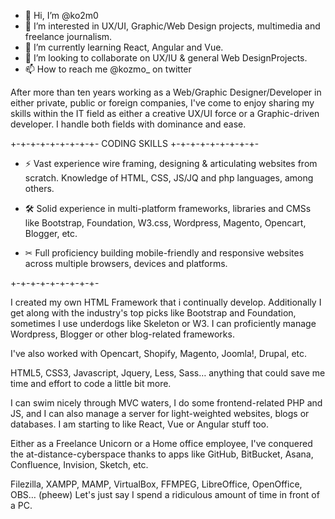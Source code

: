 - 👋 Hi, I’m @ko2m0
- 👀 I’m interested in UX/UI, Graphic/Web Design projects, multimedia and freelance journalism.
- 🌱 I’m currently learning React, Angular and Vue.
- 💞️ I’m looking to collaborate on UX/IU & general Web DesignProjects.
- 📫 How to reach me @kozmo_ on twitter


After more than ten years working as a Web/Graphic Designer/Developer in either private, public or foreign companies, I've come to enjoy sharing my skills within the IT field as either a creative UX/UI force or a Graphic-driven developer. I handle both fields with dominance and ease.

+-+-+-+-+-+-+-+-+-
  CODING SKILLS
+-+-+-+-+-+-+-+-+-

- ⚡ Vast experience wire framing, designing & articulating websites from scratch. Knowledge of HTML, CSS, JS/JQ and php languages, among others.
 
- 🛠 Solid experience in multi-platform frameworks, libraries and CMSs like Bootstrap, Foundation, W3.css, Wordpress, Magento, Opencart, Blogger, etc.

- ✂ Full proficiency building mobile-friendly and responsive websites across multiple browsers, devices and platforms.

+-+-+-+-+-+-+-+-+-

I created my own HTML Framework that i continually develop. Additionally I get along with the industry's top picks like Bootstrap and Foundation, sometimes I use underdogs like Skeleton or W3. I can proficiently manage Wordpress, Blogger or other blog-related frameworks. 

I've also worked with Opencart, Shopify, Magento, Joomla!, Drupal, etc.

HTML5, CSS3, Javascript, Jquery, Less, Sass… anything that could save me time and effort to code a little bit more.

I can swim nicely through MVC waters, I do some frontend-related PHP and JS, and I can also manage a server for light-weighted websites, blogs or databases. I am starting to like React, Vue or Angular stuff too.

Either as a Freelance Unicorn or a Home office employee, I've conquered the at-distance-cyberspace thanks to apps like GitHub, BitBucket, Asana, Confluence, Invision, Sketch, etc.

Filezilla, XAMPP, MAMP, VirtualBox, FFMPEG, LibreOffice, OpenOffice, OBS… (pheew) Let's just say I spend a ridiculous amount of time in front of a PC.



<!---
ko2m0/ko2m0 is a ✨ special ✨ repository because its `README.md` (this file) appears on your GitHub profile.
You can click the Preview link to take a look at your changes.
--->
